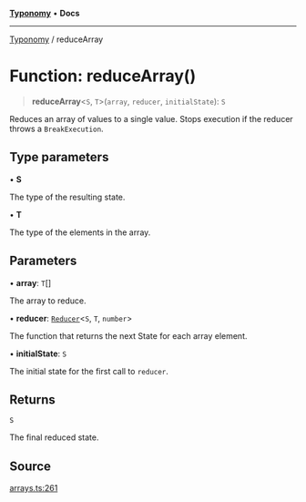 [**Typonomy**](../README.md) • **Docs**

***

[Typonomy](../globals.md) / reduceArray

# Function: reduceArray()

> **reduceArray**\<`S`, `T`\>(`array`, `reducer`, `initialState`): `S`

Reduces an array of values to a single value.
Stops execution if the reducer throws a `BreakExecution`.

## Type parameters

• **S**

The type of the resulting state.

• **T**

The type of the elements in the array.

## Parameters

• **array**: `T`[]

The array to reduce.

• **reducer**: [`Reducer`](../type-aliases/Reducer.md)\<`S`, `T`, `number`\>

The function that returns the next State for each array element.

• **initialState**: `S`

The initial state for the first call to `reducer`.

## Returns

`S`

The final reduced state.

## Source

[arrays.ts:261](https://github.com/softcraft-development/typonomy/blob/b0e16bd041f316a076ebba1edb1d4cf521b110ee/src/arrays.ts#L261)
